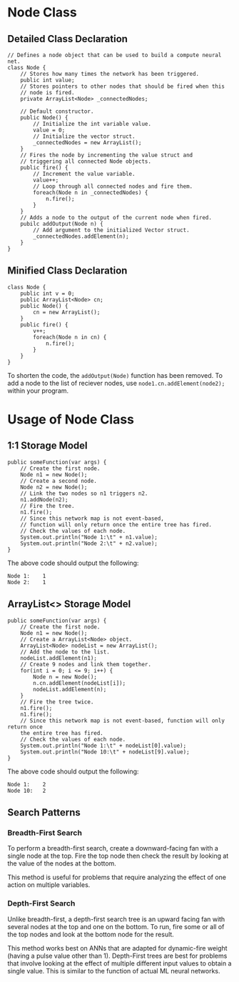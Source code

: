 # Node Class

## Detailed Class Declaration

```
// Defines a node object that can be used to build a compute neural net.
class Node {
    // Stores how many times the network has been triggered.
    public int value;
    // Stores pointers to other nodes that should be fired when this
    // node is fired.
    private ArrayList<Node> _connectedNodes;

    // Default constructor.
    public Node() {
        // Initialize the int variable value.
        value = 0;
        // Initialize the vector struct.
        _connectedNodes = new ArrayList();
    }
    // Fires the node by incrementing the value struct and
    // triggering all connected Node objects.
    public fire() {
        // Increment the value variable.
        value++;
        // Loop through all connected nodes and fire them.
        foreach(Node n in _connectedNodes) {
            n.fire();
        }
    }
    // Adds a node to the output of the current node when fired.
    pubilc addOutput(Node n) {
        // Add argument to the initialized Vector struct.
        _connectedNodes.addElement(n);
    }
}
```

## Minified Class Declaration

```
class Node {
    public int v = 0;
    public ArrayList<Node> cn;
    public Node() {
        cn = new ArrayList();
    }
    public fire() {
        v++;
        foreach(Node n in cn) {
            n.fire();
        }
    }
}
```
To shorten the code, the `addOutput(Node)` function has been removed. To add a node to the list of reciever nodes, use `node1.cn.addElement(node2);` within your program.

# Usage of Node Class

## 1:1 Storage Model

```
public someFunction(var args) {
    // Create the first node.
    Node n1 = new Node();
    // Create a second node.
    Node n2 = new Node();
    // Link the two nodes so n1 triggers n2.
    n1.addNode(n2);
    // Fire the tree.
    n1.fire();
    // Since this network map is not event-based,
    // function will only return once the entire tree has fired.
    // Check the values of each node.
    System.out.println("Node 1:\t" + n1.value);
    System.out.println("Node 2:\t" + n2.value);
}
```

The above code should output the following:

```
Node 1:    1
Node 2:    1
```

## ArrayList<> Storage Model

```
public someFunction(var args) {
    // Create the first node.
    Node n1 = new Node();
    // Create a ArrayList<Node> object.
    ArrayList<Node> nodeList = new ArrayList();
    // Add the node to the list.
    nodeList.addElement(n1);
    // Create 9 nodes and link them together.
    for(int i = 0; i <= 9; i++) {
        Node n = new Node();
        n.cn.addElement(nodeList[i]);
        nodeList.addElement(n);
    }
    // Fire the tree twice.
    n1.fire();
    n1.fire();
    // Since this network map is not event-based, function will only return once
    the entire tree has fired.
    // Check the values of each node.
    System.out.println("Node 1:\t" + nodeList[0].value);
    System.out.println("Node 10:\t" + nodeList[9].value);
}
```

The above code should output the following:

```
Node 1:    2
Node 10:   2
```

## Search Patterns
### Breadth-First Search
To perform a breadth-first search, create a downward-facing fan with a single node at the top. Fire the top node then check the result by looking at the value of the nodes at the bottom.

This method is useful for problems that require analyzing the effect of one action on multiple variables.

### Depth-First Search
Unlike breadth-first, a depth-first search tree is an upward facing fan with several nodes at the top and one on the bottom. To run, fire some or all of the top nodes and look at the bottom node for the result.

This method works best on ANNs that are adapted for dynamic-fire weight (having a pulse value other than 1). Depth-First trees are best for problems that involve looking at the effect of multiple different input values to obtain a single value. This is similar to the function of actual ML neural networks.